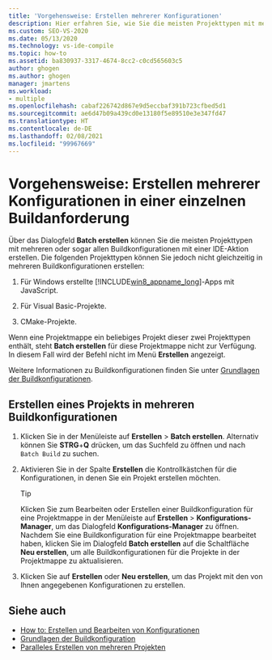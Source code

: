 ```yaml
---
title: 'Vorgehensweise: Erstellen mehrerer Konfigurationen'
description: Hier erfahren Sie, wie Sie die meisten Projekttypen mit mehreren oder sogar allen Buildkonfigurationen mit nur einer IDE-Aktion erstellen können.
ms.custom: SEO-VS-2020
ms.date: 05/13/2020
ms.technology: vs-ide-compile
ms.topic: how-to
ms.assetid: ba830937-3317-4674-8cc2-c0cd565603c5
author: ghogen
ms.author: ghogen
manager: jmartens
ms.workload:
- multiple
ms.openlocfilehash: cabaf226742d867e9d5eccbaf391b723cfbed5d1
ms.sourcegitcommit: ae6d47b09a439cd0e13180f5e89510e3e347fd47
ms.translationtype: HT
ms.contentlocale: de-DE
ms.lasthandoff: 02/08/2021
ms.locfileid: "99967669"
---
```

# <a name="how-to-build-multiple-configurations-in-a-single-build-request"></a>Vorgehensweise: Erstellen mehrerer Konfigurationen in einer einzelnen Buildanforderung

Über das Dialogfeld **Batch erstellen** können Sie die meisten Projekttypen mit mehreren oder sogar allen Buildkonfigurationen mit einer IDE-Aktion erstellen. Die folgenden Projekttypen können Sie jedoch nicht gleichzeitig in mehreren Buildkonfigurationen erstellen:

1. Für Windows erstellte [!INCLUDE[win8_appname_long](../debugger/includes/win8_appname_long_md.md)]-Apps mit JavaScript.

2. Für Visual Basic-Projekte.

3. CMake-Projekte.

Wenn eine Projektmappe ein beliebiges Projekt dieser zwei Projekttypen enthält, steht **Batch erstellen** für diese Projektmappe nicht zur Verfügung. In diesem Fall wird der Befehl nicht im Menü **Erstellen** angezeigt.

   Weitere Informationen zu Buildkonfigurationen finden Sie unter [Grundlagen der Buildkonfigurationen](../ide/understanding-build-configurations.md).

## <a name="to-build-a-project-in-multiple-build-configurations"></a>Erstellen eines Projekts in mehreren Buildkonfigurationen

1. Klicken Sie in der Menüleiste auf **Erstellen** > **Batch erstellen**. Alternativ können Sie **STRG**+**Q** drücken, um das Suchfeld zu öffnen und nach `Batch Build` zu suchen.

2. Aktivieren Sie in der Spalte **Erstellen** die Kontrollkästchen für die Konfigurationen, in denen Sie ein Projekt erstellen möchten.

    > [!TIP]
    > Klicken Sie zum Bearbeiten oder Erstellen einer Buildkonfiguration für eine Projektmappe in der Menüleiste auf **Erstellen** > **Konfigurations-Manager**, um das Dialogfeld **Konfigurations-Manager** zu öffnen. Nachdem Sie eine Buildkonfiguration für eine Projektmappe bearbeitet haben, klicken Sie im Dialogfeld **Batch erstellen** auf die Schaltfläche **Neu erstellen**, um alle Buildkonfigurationen für die Projekte in der Projektmappe zu aktualisieren.

3. Klicken Sie auf **Erstellen** oder **Neu erstellen**, um das Projekt mit den von Ihnen angegebenen Konfigurationen zu erstellen.

## <a name="see-also"></a>Siehe auch

- [How to: Erstellen und Bearbeiten von Konfigurationen](../ide/how-to-create-and-edit-configurations.md)
- [Grundlagen der Buildkonfiguration](../ide/understanding-build-configurations.md)
- [Paralleles Erstellen von mehreren Projekten](../msbuild/building-multiple-projects-in-parallel-with-msbuild.md)